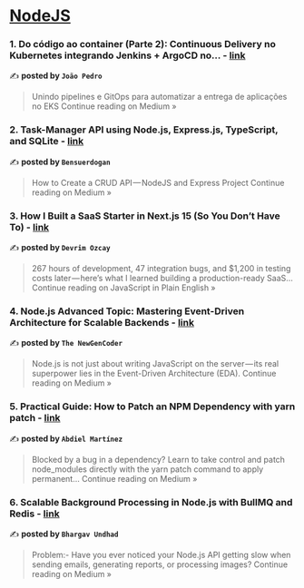 
<h1><a href=https://medium.com/tag/nodejs/recommended target="_blank" rel="noopener noreferrer">NodeJS</a></h1>
<h3>1. Do código ao container (Parte 2): Continuous Delivery no Kubernetes integrando Jenkins + ArgoCD no… - <a href="https://medium.com/@joaopedrot1912/do-c%C3%B3digo-ao-container-parte-2-continuous-delivery-no-kubernetes-integrando-jenkins-argocd-no-cb0b824aaa57?source=rss------nodejs-5" target="_blank" rel="noopener noreferrer">link</a></h3>

✍️ **posted by `João Pedro`**

<blockquote>Unindo pipelines e GitOps para automatizar a entrega de aplicações no EKS
Continue reading on Medium »</blockquote>

<h3>2. Task-Manager API using Node.js, Express.js, TypeScript, and SQLite  - <a href="https://medium.com/@bensuerdogan00/task-manager-api-using-node-js-express-js-typescript-and-sqlite-e247bb8d81a4?source=rss------nodejs-5" target="_blank" rel="noopener noreferrer">link</a></h3>

✍️ **posted by `Bensuerdogan`**

<blockquote>How to Create a CRUD API — NodeJS and Express Project
Continue reading on Medium »</blockquote>

<h3>3. How I Built a SaaS Starter in Next.js 15 (So You Don’t Have To) - <a href="https://javascript.plainenglish.io/how-i-built-a-saas-starter-in-next-js-15-so-you-dont-have-to-1e40246933ef?source=rss------nodejs-5" target="_blank" rel="noopener noreferrer">link</a></h3>

✍️ **posted by `Devrim Ozcay`**

<blockquote>267 hours of development, 47 integration bugs, and $1,200 in testing costs later — here’s what I learned building a production-ready SaaS…
Continue reading on JavaScript in Plain English »</blockquote>

<h3>4.  Node.js Advanced Topic: Mastering Event-Driven Architecture for Scalable Backends - <a href="https://medium.com/@theNewGenCoder/node-js-advanced-topic-mastering-event-driven-architecture-for-scalable-backends-6a139616e075?source=rss------nodejs-5" target="_blank" rel="noopener noreferrer">link</a></h3>

✍️ **posted by `The NewGenCoder`**

<blockquote>Node.js is not just about writing JavaScript on the server — its real superpower lies in the Event-Driven Architecture (EDA).
Continue reading on Medium »</blockquote>

<h3>5. Practical Guide: How to Patch an NPM Dependency with yarn patch - <a href="https://medium.com/@abdielmartnez/practical-guide-how-to-patch-an-npm-dependency-with-yarn-patch-cd3e8bf75e7a?source=rss------nodejs-5" target="_blank" rel="noopener noreferrer">link</a></h3>

✍️ **posted by `Abdiel Martínez`**

<blockquote>Blocked by a bug in a dependency? Learn to take control and patch node_modules directly with the yarn patch command to apply permanent…
Continue reading on Medium »</blockquote>

<h3>6. Scalable Background Processing in Node.js with BullMQ and Redis - <a href="https://medium.com/@bhargavundhad.mscit22/scalable-background-processing-in-node-js-with-bullmq-and-redis-e55042d164d6?source=rss------nodejs-5" target="_blank" rel="noopener noreferrer">link</a></h3>

✍️ **posted by `Bhargav Undhad `**

<blockquote>Problem:- Have you ever noticed your Node.js API getting slow when sending emails, generating reports, or processing images?
Continue reading on Medium »</blockquote>

